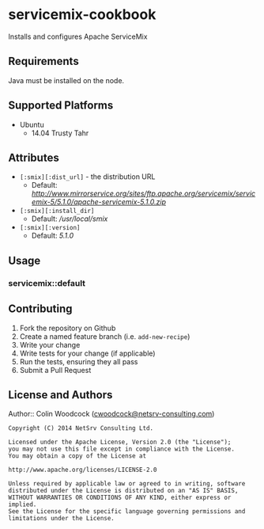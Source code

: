 # servicemix-cookbook

Installs and configures Apache ServiceMix

## Requirements
Java must be installed on the node.

## Supported Platforms

* Ubuntu
  * 14.04 Trusty Tahr

## Attributes

* `[:smix][:dist_url]` - the distribution URL
  * Default: *http://www.mirrorservice.org/sites/ftp.apache.org/servicemix/servicemix-5/5.1.0/apache-servicemix-5.1.0.zip*
* `[:smix][:install_dir]`
  * Default: */usr/local/smix*
* `[:smix][:version]`
  * Default: *5.1.0*

## Usage

### servicemix::default

## Contributing

1. Fork the repository on Github
2. Create a named feature branch (i.e. `add-new-recipe`)
3. Write your change
4. Write tests for your change (if applicable)
5. Run the tests, ensuring they all pass
6. Submit a Pull Request

## License and Authors

Author:: Colin Woodcock (cwoodcock@netsrv-consulting.com)
    
    Copyright (C) 2014 NetSrv Consulting Ltd.
    
    Licensed under the Apache License, Version 2.0 (the "License");
    you may not use this file except in compliance with the License.
    You may obtain a copy of the License at
    
    http://www.apache.org/licenses/LICENSE-2.0
    
    Unless required by applicable law or agreed to in writing, software
    distributed under the License is distributed on an "AS IS" BASIS,
    WITHOUT WARRANTIES OR CONDITIONS OF ANY KIND, either express or implied.
    See the License for the specific language governing permissions and
    limitations under the License.
